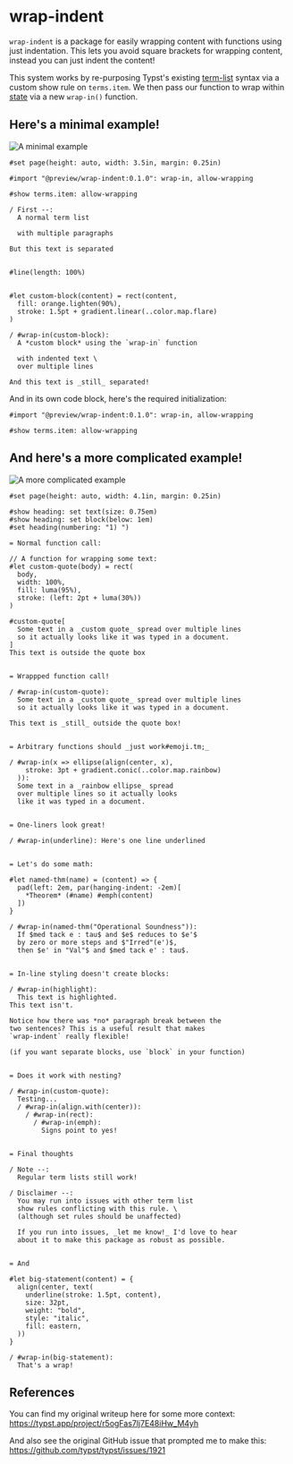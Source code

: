 
# wrap-indent

`wrap-indent` is a package for easily wrapping content with functions
using just indentation. This lets you avoid square brackets for wrapping
content, instead you can just indent the content!

This system works by re-purposing Typst's existing
[term-list](https://typst.app/docs/reference/model/terms/) syntax via a
custom show rule on `terms.item`. We then pass our function to wrap
within [state](https://typst.app/docs/reference/introspection/state/)
via a new `wrap-in()` function.

## Here's a minimal example!

<img src="example_page1.png" alt="A minimal example" style="max-width: 500px;">

```typ
#set page(height: auto, width: 3.5in, margin: 0.25in)

#import "@preview/wrap-indent:0.1.0": wrap-in, allow-wrapping

#show terms.item: allow-wrapping

/ First --:
  A normal term list

  with multiple paragraphs

But this text is separated


#line(length: 100%)


#let custom-block(content) = rect(content,
  fill: orange.lighten(90%),
  stroke: 1.5pt + gradient.linear(..color.map.flare)
)

/ #wrap-in(custom-block):
  A *custom block* using the `wrap-in` function

  with indented text \
  over multiple lines

And this text is _still_ separated!
```



And in its own code block, here's the required initialization:

```typ
#import "@preview/wrap-indent:0.1.0": wrap-in, allow-wrapping

#show terms.item: allow-wrapping
```

## And here's a more complicated example!

<img src="example_page2.png" alt="A more complicated example" style="max-width: 500px;">

```typ
#set page(height: auto, width: 4.1in, margin: 0.25in)

#show heading: set text(size: 0.75em)
#show heading: set block(below: 1em)
#set heading(numbering: "1) ")

= Normal function call:

// A function for wrapping some text:
#let custom-quote(body) = rect(
  body,
  width: 100%,
  fill: luma(95%),
  stroke: (left: 2pt + luma(30%))
)

#custom-quote[
  Some text in a _custom quote_ spread over multiple lines
  so it actually looks like it was typed in a document.
]
This text is outside the quote box


= Wrappped function call!

/ #wrap-in(custom-quote):
  Some text in a _custom quote_ spread over multiple lines
  so it actually looks like it was typed in a document.

This text is _still_ outside the quote box!


= Arbitrary functions should _just work#emoji.tm;_

/ #wrap-in(x => ellipse(align(center, x),
    stroke: 3pt + gradient.conic(..color.map.rainbow)
  )):
  Some text in a _rainbow ellipse_ spread
  over multiple lines so it actually looks
  like it was typed in a document.


= One-liners look great!

/ #wrap-in(underline): Here's one line underlined


= Let's do some math:

#let named-thm(name) = (content) => {
  pad(left: 2em, par(hanging-indent: -2em)[
    *Theorem* (#name) #emph(content)
  ])
}

/ #wrap-in(named-thm("Operational Soundness")):
  If $med tack e : tau$ and $e$ reduces to $e'$
  by zero or more steps and $"Irred"(e')$,
  then $e' in "Val"$ and $med tack e' : tau$.


= In-line styling doesn't create blocks:

/ #wrap-in(highlight):
  This text is highlighted.
This text isn't.

Notice how there was *no* paragraph break between the
two sentences? This is a useful result that makes
`wrap-indent` really flexible!

(if you want separate blocks, use `block` in your function)


= Does it work with nesting?

/ #wrap-in(custom-quote):
  Testing...
  / #wrap-in(align.with(center)):
    / #wrap-in(rect):
      / #wrap-in(emph):
        Signs point to yes!


= Final thoughts

/ Note --:
  Regular term lists still work!

/ Disclaimer --:
  You may run into issues with other term list
  show rules conflicting with this rule. \
  (although set rules should be unaffected)

  If you run into issues, _let me know!_ I'd love to hear
  about it to make this package as robust as possible.


= And

#let big-statement(content) = {
  align(center, text(
    underline(stroke: 1.5pt, content),
    size: 32pt,
    weight: "bold",
    style: "italic",
    fill: eastern,
  ))
}

/ #wrap-in(big-statement):
  That's a wrap!
```

## References

You can find my original writeup here for some more context: \
<https://typst.app/project/r5ogFas7lj7E48iHw_M4yh>

And also see the original GitHub issue that prompted me to make this: \
<https://github.com/typst/typst/issues/1921>
